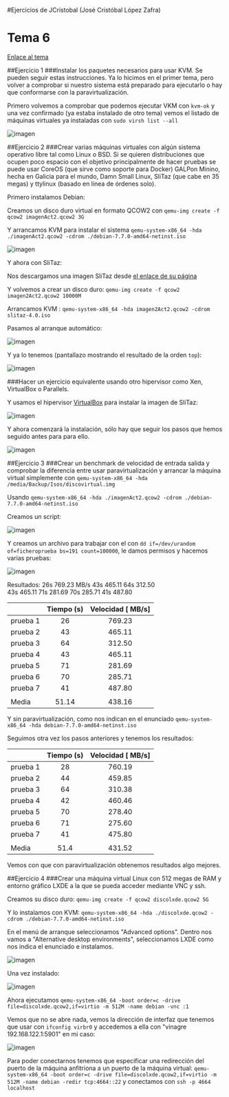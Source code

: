 #Ejercicios de JCristobal (José Cristóbal López Zafra)

# Tema 6

[Enlace al tema](http://jj.github.io/IV/documentos/temas/Uso_de_sistemas)


##Ejercicio 1
###Instalar los paquetes necesarios para usar KVM. Se pueden seguir estas instrucciones. Ya lo hicimos en el primer tema, pero volver a comprobar si nuestro sistema está preparado para ejecutarlo o hay que conformarse con la paravirtualización.

Primero volvemos a comprobar que podemos ejecutar VKM con `kvm-ok` y una vez confirmado (ya estaba instalado de otro tema) vemos el listado de máquinas virtuales ya instaladas con `sudo virsh list --all`

![imagen](http://i.imgur.com/OnbcMEL.png) 


##Ejercicio 2
###Crear varias máquinas virtuales con algún sistema operativo libre tal como Linux o BSD. Si se quieren distribuciones que ocupen poco espacio con el objetivo principalmente de hacer pruebas se puede usar CoreOS (que sirve como soporte para Docker) GALPon Minino, hecha en Galicia para el mundo, Damn Small Linux, SliTaz (que cabe en 35 megas) y ttylinux (basado en línea de órdenes solo).

Primero instalamos Debian:

Creamos un disco duro virtual en formato QCOW2 con `qemu-img create -f qcow2 imagenAct2.qcow2 3G`

Y arrancamos KVM para instalar el sistema `qemu-system-x86_64 -hda ./imagenAct2.qcow2 -cdrom ./debian-7.7.0-amd64-netinst.iso`

![imagen](http://i.imgur.com/4jIkbBO.png) 


Y ahora con SliTaz:

Nos descargamos una imagen SliTaz desde [el enlace de su página](mirror.slitaz.org/iso/4.0/slitaz-4.0.iso)

Y volvemos a crear un disco duro: `qemu-img create -f qcow2 imagen2Act2.qcow2 10000M`

Arrancamos KVM : `qemu-system-x86_64 -hda imagen2Act2.qcow2 -cdrom slitaz-4.0.iso`

Pasamos al arranque automático:

![imagen](http://i.imgur.com/zVZzpZR.png) 

Y ya lo tenemos (pantallazo mostrando el resultado de la orden `top`):

![imagen](http://i.imgur.com/mRmoLvY.png) 


###Hacer un ejercicio equivalente usando otro hipervisor como Xen, VirtualBox o Parallels.

Y usamos el hipervisor [VirtualBox](https://www.virtualbox.org/) para instalar la imagen de SliTaz:

![imagen](http://i.imgur.com/kZPtDv2.png) 

Y ahora comenzará la instalación, sólo hay que seguir los pasos que hemos seguido antes para para ello.

![imagen](http://i.imgur.com/2MF8dOl.png) 



##Ejercicio 3
###Crear un benchmark de velocidad de entrada salida y comprobar la diferencia entre usar paravirtualización y arrancar la máquina virtual simplemente con `qemu-system-x86_64 -hda /media/Backup/Isos/discovirtual.img`

Usando `qemu-system-x86_64 -hda ./imagenAct2.qcow2 -cdrom ./debian-7.7.0-amd64-netinst.iso`

Creamos un script:

![imagen](http://i.imgur.com/yjIANLS.png) 

Y creamos un archivo para trabajar con el con `dd if=/dev/urandom of=ficheroprueba bs=191 count=100000`, le damos permisos y hacemos varias pruebas:

![imagen](http://i.imgur.com/dtNPXf9.png) 


Resultados:
26s	769.23 MB/s
43s	465.11
64s	312.50	
43s	465.11
71s	281.69
70s	285.71
41s	487.80

|            | Tiempo (s) | Velocidad   [ MB/s]  | 
| ---------- | :--------: | :------------------: | 
| prueba 1   | 26         | 769.23               | 
| prueba 2   | 43         | 465.11               | 
| prueba 3   | 64         | 312.50               |
| prueba 4   | 43         | 465.11               | 
| prueba 5   | 71         | 281.69               | 
| prueba 6   | 70         | 285.71               |
| prueba 7   | 41         | 487.80               | 
|            |            |                      | 
| Media      |   51.14    |    438.16            | 



Y sin paravirtualización, como nos indican en el enunciado `qemu-system-x86_64 -hda debian-7.7.0-amd64-netinst.iso`

Seguimos otra vez los pasos anteriores y tenemos los resultados:

|            | Tiempo (s) | Velocidad   [ MB/s]  | 
| ---------- | :--------: | :------------------: | 
| prueba 1   | 28         | 760.19               | 
| prueba 2   | 44         | 459.85               | 
| prueba 3   | 64         | 310.38               |
| prueba 4   | 42         | 460.46               | 
| prueba 5   | 70         | 278.40               | 
| prueba 6   | 71         | 275.60               |
| prueba 7   | 41         | 475.80               |
|            |            |                      | 
| Media      |   51.4     |    431.52            | 


Vemos con que con paravirtualización obtenemos resultados algo mejores.


##Ejercicio 4
###Crear una máquina virtual Linux con 512 megas de RAM y entorno gráfico LXDE a la que se pueda acceder mediante VNC y ssh.

Creamos su disco duro: `qemu-img create -f qcow2 discolxde.qcow2 5G`

Y lo instalamos con KVM: `qemu-system-x86_64 -hda ./discolxde.qcow2 -cdrom ./debian-7.7.0-amd64-netinst.iso`

En el menú de arranque seleccionamos "Advanced options". Dentro nos vamos a "Alternative desktop environments", seleccionamos LXDE como nos indica el enunciado e instalamos.

![imagen](http://i.imgur.com/jLx66aJ.png) 

Una vez instalado:

![imagen](http://i.imgur.com/yuxOIqx.png) 


Ahora ejecutamos `qemu-system-x86_64 -boot order=c -drive file=discolxde.qcow2,if=virtio -m 512M -name debian -vnc :1`

Vemos que no se abre nada, vemos la dirección de interfaz que tenemos que usar con `ifconfig virbr0` y accedemos a ella con "vinagre 192.168.122.1:5901" en mi caso:

![imagen](http://i.imgur.com/97cWoaH.png) 


Para poder conectarnos tenemos que especificar una redirección del puerto de la máquina anfitriona a un puerto de la máquina virtual:
`qemu-system-x86_64 -boot order=c -drive file=discolxde.qcow2,if=virtio -m 512M -name debian -redir tcp:4664::22` y conectamos con `ssh -p 4664 localhost`


